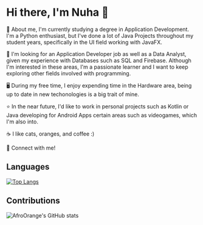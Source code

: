 # Hi there, I'm Nuha 👋


🌱 About me, I'm currently studying a degree in Application Development. I'm a Python enthusiast, but I've done a lot of Java Projects throughout my student years, specifically in the UI field working with JavaFX. 

🔭 I'm looking for an Application Developer job as well as a Data Analyst, given my experience with Databases such as SQL and Firebase. Although I'm interested in these areas, I'm a passionate learner and I want to keep exploring other fields involved with programming.

🖥️ During my free time, I enjoy expending time in the Hardware area, being up to date in new techonologies is a big trait of mine.

⭐ In the near future, I'd like to work in personal projects such as Kotlin or Java developing for Android Apps certain areas such as videogames, which I'm also into. 

☕ I like cats, oranges, and coffee :)


🔗 Connect with me!


## Languages 

[![Top Langs](https://github-readme-stats.vercel.app/api/top-langs/?username=AfroOrange&layout=pie)](https://github.com/AfroOrange/github-readme-stats)


## Contributions
![AfroOrange's GitHub stats](https://github-readme-stats.vercel.app/api?username=AfroOrange&show_icons=true&theme=transparent) 
